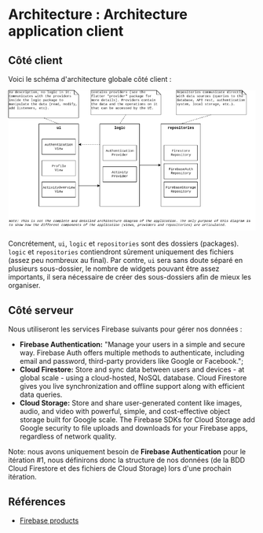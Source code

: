 # Architecture : Architecture application client

## Côté client

Voici le schéma d'architecture globale côté client :

![](src/architecture_globale.png)

Concrétement, `ui`, `logic` et `repositories` sont des dossiers (packages). `logic` et `repositories` contiendront sûrement uniquement des fichiers (assez peu nombreux au final). Par contre, `ui` sera sans doute séparé en plusieurs sous-dossier, le nombre de widgets pouvant être assez importants, il sera nécessaire de créer des sous-dossiers afin de mieux les organiser.


## Côté serveur

Nous utiliseront les services Firebase suivants pour gérer nos données :
- **Firebase Authentication:** "Manage your users in a simple and secure way. Firebase Auth offers multiple methods to authenticate, including email and password, third-party providers like Google or Facebook.";
- **Cloud Firestore:** Store and sync data between users and devices - at global scale - using a cloud-hosted, NoSQL database. Cloud Firestore gives you live synchronization and offline support along with efficient data queries.
- **Cloud Storage:** Store and share user-generated content like images, audio, and video with powerful, simple, and cost-effective object storage built for Google scale. The Firebase SDKs for Cloud Storage add Google security to file uploads and downloads for your Firebase apps, regardless of network quality.

Note: nous avons uniquement besoin de **Firebase Authentication** pour le itération #1, nous définirons donc la structure de nos données (de la BDD Cloud Firestore et des fichiers de Cloud Storage) lors d'une prochain itération.


## Références
- [Firebase products](https://firebase.google.com/products)
